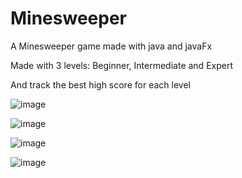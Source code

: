 # Minesweeper
A Minesweeper game made with java and javaFx

Made with 3 levels: Beginner, Intermediate and Expert

And track the best high score for each level



![image](https://user-images.githubusercontent.com/64753075/162092239-7463e956-2497-45a2-8948-9a7026b65470.png)

![image](https://user-images.githubusercontent.com/64753075/162092492-85933bf7-b44f-4266-beaf-7aef091e96f4.png)


![image](https://user-images.githubusercontent.com/64753075/162092398-7d827fa9-1362-4762-82d3-88050ae892ff.png)

![image](https://user-images.githubusercontent.com/64753075/162092586-12b5c691-2e2d-489d-ad44-b60bca0e8857.png)


